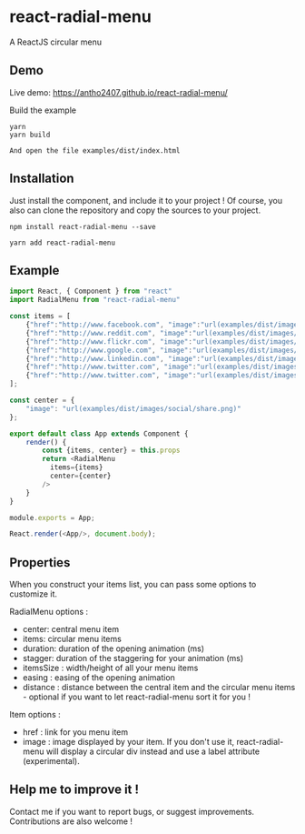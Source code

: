 react-radial-menu
=====

A ReactJS circular menu

## Demo

Live demo: https://antho2407.github.io/react-radial-menu/

Build the example

```
yarn
yarn build

And open the file examples/dist/index.html
```

## Installation

Just install the component, and include it to your project !
Of course, you also can clone the repository and copy the sources to your project.

```
npm install react-radial-menu --save
```
```
yarn add react-radial-menu
```

## Example

``` javascript
import React, { Component } from "react"
import RadialMenu from "react-radial-menu"

const items = [
	{"href":"http://www.facebook.com", "image":"url(examples/dist/images/social/facebook.png)"},
	{"href":"http://www.reddit.com", "image":"url(examples/dist/images/social/reddit.png)"},
	{"href":"http://www.flickr.com", "image":"url(examples/dist/images/social/flickr.png)"},
	{"href":"http://www.google.com", "image":"url(examples/dist/images/social/googleplus.png)"},
	{"href":"http://www.linkedin.com", "image":"url(examples/dist/images/social/linkedin.png)"},
	{"href":"http://www.twitter.com", "image":"url(examples/dist/images/social/twitter.png)"},
	{"href":"http://www.twitter.com", "image":"url(examples/dist/images/social/twitter.png)"}
];

const center = {
	"image": "url(examples/dist/images/social/share.png)"
};

export default class App extends Component {
    render() {
        const {items, center} = this.props
        return <RadialMenu
          items={items}
          center={center}
        />
    }
}

module.exports = App;

React.render(<App/>, document.body);
```

## Properties
When you construct your items list, you can pass some options to customize it.

RadialMenu options :

- center: central menu item
- items: circular menu items
- duration: duration of the opening animation (ms)
- stagger: duration of the staggering for your animation (ms)
- itemsSize : width/height of all your menu items
- easing : easing of the opening animation
- distance : distance between the central item and the circular menu items - optional if you want to let react-radial-menu sort it for you !

Item options :

- href : link for you menu item
- image : image displayed by your item. If you don't use it, react-radial-menu will display a circular div instead and use a label attribute (experimental).


## Help me to improve it !

Contact me if you want to report bugs, or suggest improvements. Contributions are also welcome !
